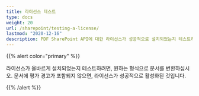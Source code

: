 ```yaml
---
title: 라이선스 테스트
type: docs
weight: 20
url: /sharepoint/testing-a-license/
lastmod: "2020-12-16"
description: PDF SharePoint API에 대한 라이선스가 성공적으로 설치되었는지 테스트하려면, 원하는 형식으로 문서를 변환하고 평가 경고 없이 생성되어야 합니다.
---
```


{{% alert color="primary" %}}

라이선스가 올바르게 설치되었는지 테스트하려면, 원하는 형식으로 문서를 변환하십시오. 문서에 평가 경고가 포함되지 않으면, 라이선스가 성공적으로 활성화된 것입니다.

{{% /alert %}}